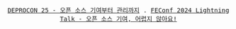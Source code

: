 <p align="center">
  <samp>
    <a href="https://drive.google.com/file/d/1hzv8uhHzSomesRgs6HpPGWKnaHNkdIT0/view">DEPROCON 25 - 오픈 소스 기여부터 관리까지</a> .
    <a href="https://www.gwansik.dev/posts/feconf-2024">FEConf 2024 Lightning Talk - 오픈 소스 기여, 어렵지 않아요!</a>
  </samp>
</p>
